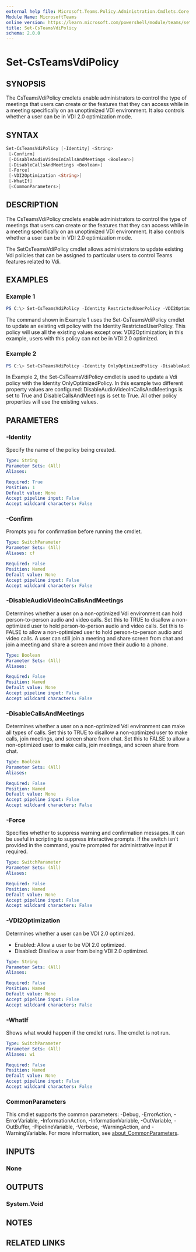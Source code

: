 ```yaml
---
external help file: Microsoft.Teams.Policy.Administration.Cmdlets.Core.dll-Help.xml
Module Name: MicrosoftTeams
online version: https://learn.microsoft.com/powershell/module/teams/set-cteamsvdipolicy
title: Set-CsTeamsVdiPolicy
schema: 2.0.0
---
```


# Set-CsTeamsVdiPolicy

## SYNOPSIS
The CsTeamsVdiPolicy cmdlets enable administrators to control the type of meetings that users can create or the features that they can access while in a meeting specifically on an unoptimized VDI environment. It also controls whether a user can be in VDI 2.0 optimization mode.

## SYNTAX

```powershell
Set-CsTeamsVdiPolicy [-Identity] <String>
 [-Confirm]
 [-DisableAudioVideoInCallsAndMeetings <Boolean>]
 [-DisableCallsAndMeetings <Boolean>]
 [-Force]
 [-VDI2Optimization <String>]
 [-WhatIf]
 [<CommonParameters>]
```

## DESCRIPTION
The CsTeamsVdiPolicy cmdlets enable administrators to control the type of meetings that users can create or the features that they can access while in a meeting specifically on an unoptimized VDI environment. It also controls whether a user can be in VDI 2.0 optimization mode.

The SetCsTeamsVdiPolicy cmdlet allows administrators to update existing Vdi policies that can be assigned to particular users to control Teams features related to Vdi.

## EXAMPLES

### Example 1
```powershell
PS C:\> Set-CsTeamsVdiPolicy -Identity RestrictedUserPolicy -VDI2Optimization "Disabled"
```

The command shown in Example 1 uses the Set-CsTeamsVdiPolicy cmdlet to update an existing vdi policy with the Identity RestrictedUserPolicy. This policy will use all the existing values except one: VDI2Optimization; in this example, users with this policy can not be in VDI 2.0 optimized.

### Example 2
```powershell
PS C:\> Set-CsTeamsVdiPolicy -Identity OnlyOptimizedPolicy -DisableAudioVideoInCallsAndMeetings $True -DisableCallsAndMeetings $True
```

In Example 2, the Set-CsTeamsVdiPolicy cmdlet is used to update a Vdi policy with the Identity OnlyOptimizedPolicy. In this example two different property values are configured: DisableAudioVideoInCallsAndMeetings is set to True and DisableCallsAndMeetings is set to True. All other policy properties will use the existing values.

## PARAMETERS

### -Identity
Specify the name of the policy being created.

```yaml
Type: String
Parameter Sets: (All)
Aliases:

Required: True
Position: 1
Default value: None
Accept pipeline input: False
Accept wildcard characters: False
```

### -Confirm
Prompts you for confirmation before running the cmdlet.

```yaml
Type: SwitchParameter
Parameter Sets: (All)
Aliases: cf

Required: False
Position: Named
Default value: None
Accept pipeline input: False
Accept wildcard characters: False
```

### -DisableAudioVideoInCallsAndMeetings
Determines whether a user on a non-optimized Vdi environment can hold person-to-person audio and video calls. Set this to TRUE to disallow a non-optimized user to hold person-to-person audio and video calls. Set this to FALSE to allow a non-optimized user to hold person-to-person audio and video calls. A user can still join a meeting and share screen from chat and join a meeting and share a screen and move their audio to a phone.

```yaml
Type: Boolean
Parameter Sets: (All)
Aliases:

Required: False
Position: Named
Default value: None
Accept pipeline input: False
Accept wildcard characters: False
```

### -DisableCallsAndMeetings
Determines whether a user on a non-optimized Vdi environment can make all types of calls. Set this to TRUE to disallow a non-optimized user to make calls, join meetings, and screen share from chat. Set this to FALSE to allow a non-optimized user to make calls, join meetings, and screen share from chat.

```yaml
Type: Boolean
Parameter Sets: (All)
Aliases:

Required: False
Position: Named
Default value: None
Accept pipeline input: False
Accept wildcard characters: False
```

### -Force
Specifies whether to suppress warning and confirmation messages. It can be useful in scripting to suppress interactive prompts. If the switch isn't provided in the command, you're prompted for administrative input if required.

```yaml
Type: SwitchParameter
Parameter Sets: (All)
Aliases:

Required: False
Position: Named
Default value: None
Accept pipeline input: False
Accept wildcard characters: False
```

### -VDI2Optimization
Determines whether a user can be VDI 2.0 optimized.

- Enabled: Allow a user to be VDI 2.0 optimized.
- Disabled: Disallow a user from being VDI 2.0 optimized.

```yaml
Type: String
Parameter Sets: (All)
Aliases:

Required: False
Position: Named
Default value: None
Accept pipeline input: False
Accept wildcard characters: False
```

### -WhatIf
Shows what would happen if the cmdlet runs.
The cmdlet is not run.

```yaml
Type: SwitchParameter
Parameter Sets: (All)
Aliases: wi

Required: False
Position: Named
Default value: None
Accept pipeline input: False
Accept wildcard characters: False
```

### CommonParameters
This cmdlet supports the common parameters: -Debug, -ErrorAction, -ErrorVariable, -InformationAction, -InformationVariable, -OutVariable, -OutBuffer, -PipelineVariable, -Verbose, -WarningAction, and -WarningVariable. For more information, see [about_CommonParameters](http://go.microsoft.com/fwlink/?LinkID=113216).

## INPUTS

### None

## OUTPUTS

### System.Void

## NOTES

## RELATED LINKS
